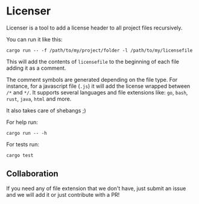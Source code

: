 # Licenser

Licenser is a tool to add a license header to all project files recursively.

You can run it like this:
```
cargo run -- -f /path/to/my/project/folder -l /path/to/my/licensefile
````

This will add the contents of `licensefile` to the beginning of each file
adding it as a comment.

The comment symbols are generated depending on the file type. For instance, for a javascript file (`.js`) it will add the license wrapped between `/*` and `*/`.
It supports several languages and file extensions like: `go`, `bash`, `rust`, `java`, `html` and more.

It also takes care of shebangs ;)

For help run:
```
cargo run -- -h
````

For tests run:
```
cargo test
````

## Collaboration
If you need any of file extension that we don't have, just submit an issue and we will add it or just contribute with a PR!

